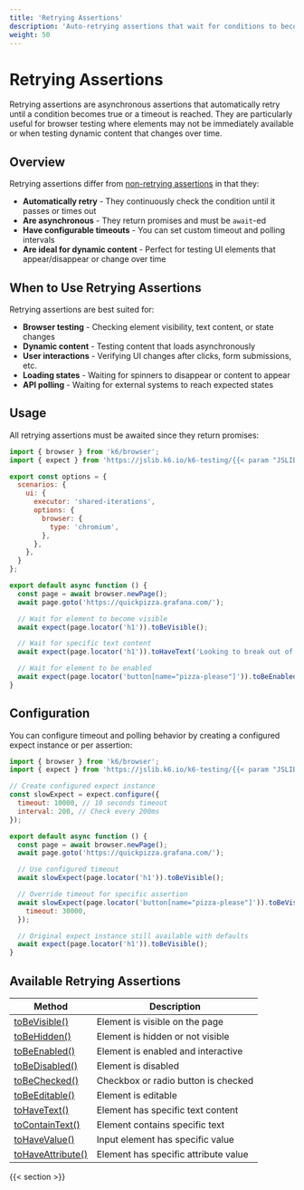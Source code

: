 ```yaml
---
title: 'Retrying Assertions'
description: 'Auto-retrying assertions that wait for conditions to become true'
weight: 50
---
```


# Retrying Assertions

Retrying assertions are asynchronous assertions that automatically retry until a condition becomes true or a timeout is reached. They are particularly useful for browser testing where elements may not be immediately available or when testing dynamic content that changes over time.

## Overview

Retrying assertions differ from [non-retrying assertions](https://grafana.com/docs/k6/<K6_VERSION>/javascript-api/jslib/k6-testing/non-retrying-assertions) in that they:

- **Automatically retry** - They continuously check the condition until it passes or times out
- **Are asynchronous** - They return promises and must be `await`-ed
- **Have configurable timeouts** - You can set custom timeout and polling intervals
- **Are ideal for dynamic content** - Perfect for testing UI elements that appear/disappear or change over time

## When to Use Retrying Assertions

Retrying assertions are best suited for:

- **Browser testing** - Checking element visibility, text content, or state changes
- **Dynamic content** - Testing content that loads asynchronously
- **User interactions** - Verifying UI changes after clicks, form submissions, etc.
- **Loading states** - Waiting for spinners to disappear or content to appear
- **API polling** - Waiting for external systems to reach expected states

## Usage

All retrying assertions must be awaited since they return promises:

<!-- md-k6:skip -->

```javascript
import { browser } from 'k6/browser';
import { expect } from 'https://jslib.k6.io/k6-testing/{{< param "JSLIB_TESTING_VERSION" >}}/index.js';

export const options = {
  scenarios: {
    ui: {
      executor: 'shared-iterations',
      options: {
        browser: {
          type: 'chromium',
        },
      },
    },
  }
};

export default async function () {
  const page = await browser.newPage();
  await page.goto('https://quickpizza.grafana.com/');

  // Wait for element to become visible
  await expect(page.locator('h1')).toBeVisible();

  // Wait for specific text content
  await expect(page.locator('h1')).toHaveText('Looking to break out of your pizza routine?');

  // Wait for element to be enabled
  await expect(page.locator('button[name="pizza-please"]')).toBeEnabled();
}
```

## Configuration

You can configure timeout and polling behavior by creating a configured expect instance or per assertion:

<!-- md-k6:skip -->

```javascript
import { browser } from 'k6/browser';
import { expect } from 'https://jslib.k6.io/k6-testing/{{< param "JSLIB_TESTING_VERSION" >}}/index.js';

// Create configured expect instance
const slowExpect = expect.configure({
  timeout: 10000, // 10 seconds timeout
  interval: 200, // Check every 200ms
});

export default async function () {
  const page = await browser.newPage();
  await page.goto('https://quickpizza.grafana.com/');

  // Use configured timeout
  await slowExpect(page.locator('h1')).toBeVisible();

  // Override timeout for specific assertion
  await slowExpect(page.locator('button[name="pizza-please"]')).toBeVisible({
    timeout: 30000,
  });

  // Original expect instance still available with defaults
  await expect(page.locator('h1')).toBeVisible();
}
```

## Available Retrying Assertions

| Method                                                                                                                            | Description                          |
| --------------------------------------------------------------------------------------------------------------------------------- | ------------------------------------ |
| [toBeVisible()](https://grafana.com/docs/k6/<K6_VERSION>/javascript-api/jslib/k6-testing/retrying-assertions/tobevisible)         | Element is visible on the page       |
| [toBeHidden()](https://grafana.com/docs/k6/<K6_VERSION>/javascript-api/jslib/k6-testing/retrying-assertions/tobehidden)           | Element is hidden or not visible     |
| [toBeEnabled()](https://grafana.com/docs/k6/<K6_VERSION>/javascript-api/jslib/k6-testing/retrying-assertions/tobeenabled)         | Element is enabled and interactive   |
| [toBeDisabled()](https://grafana.com/docs/k6/<K6_VERSION>/javascript-api/jslib/k6-testing/retrying-assertions/tobedisabled)       | Element is disabled                  |
| [toBeChecked()](https://grafana.com/docs/k6/<K6_VERSION>/javascript-api/jslib/k6-testing/retrying-assertions/tobechecked)         | Checkbox or radio button is checked  |
| [toBeEditable()](https://grafana.com/docs/k6/<K6_VERSION>/javascript-api/jslib/k6-testing/retrying-assertions/tobeeditable)       | Element is editable                  |
| [toHaveText()](https://grafana.com/docs/k6/<K6_VERSION>/javascript-api/jslib/k6-testing/retrying-assertions/tohavetext)           | Element has specific text content    |
| [toContainText()](https://grafana.com/docs/k6/<K6_VERSION>/javascript-api/jslib/k6-testing/retrying-assertions/tocontaintext)     | Element contains specific text       |
| [toHaveValue()](https://grafana.com/docs/k6/<K6_VERSION>/javascript-api/jslib/k6-testing/retrying-assertions/tohavevalue)         | Input element has specific value     |
| [toHaveAttribute()](https://grafana.com/docs/k6/<K6_VERSION>/javascript-api/jslib/k6-testing/retrying-assertions/tohaveattribute) | Element has specific attribute value |


{{< section >}}
